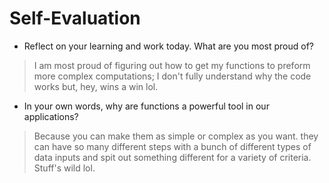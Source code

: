 # Self-Evaluation

- Reflect on your learning and work today. What are you most proud of?

> I am most proud of figuring out how to get my functions to preform more complex computations; I don't fully understand why the code works but, hey, wins a win lol.

- In your own words, why are functions a powerful tool in our applications?

> Because you can make them as simple or complex as you want. they can have so many different steps with a bunch of different types of data inputs and spit out something different for a variety of criteria. Stuff's wild lol.